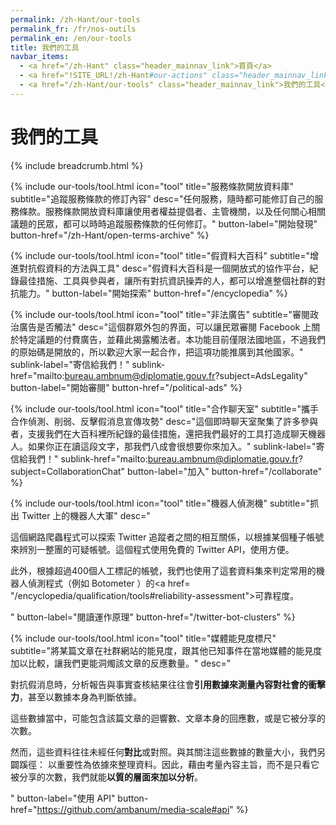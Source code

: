 ```yaml
---
permalink: /zh-Hant/our-tools
permalink_fr: /fr/nos-outils
permalink_en: /en/our-tools
title: 我們的工具
navbar_items:
  - <a href="/zh-Hant" class="header_mainnav_link">首頁</a>
  - <a href="!SITE_URL!/zh-Hant#our-actions" class="header_mainnav_link">我們的行動</a>
  - <a href="/zh-Hant/our-tools" class="header_mainnav_link">我們的工具</a>
---
```


# 我們的工具

{% include breadcrumb.html %}

{% include our-tools/tool.html
icon="tool"
title="服務條款開放資料庫"
subtitle="追蹤服務條款的修訂內容"
desc="任何服務，隨時都可能修訂自己的服務條款。服務條款開放資料庫讓使用者權益提倡者、主管機關，以及任何關心相關議題的民眾，都可以時時追蹤服務條款的任何修訂。"
button-label="開始發現"
button-href="/zh-Hant/open-terms-archive" %}

{% include our-tools/tool.html
icon="tool"
title="假資料大百科"
subtitle="增進對抗假資料的方法與工具"
desc="假資料大百科是一個開放式的協作平台，紀錄最佳措施、工具與參與者，讓所有對抗資訊操弄的人，都可以增進整個社群的對抗能力。"
button-label="開始探索"
button-href="/encyclopedia" %}

{% include our-tools/tool.html
icon="tool"
title="非法廣告"
subtitle="審閱政治廣告是否觸法"
desc="這個群眾外包的界面，可以讓民眾審閱 Facebook 上關於特定議題的付費廣告，並藉此揭露觸法者。本功能目前僅限法國地區，不過我們的原始碼是開放的，所以歡迎大家一起合作，把這項功能推廣到其他國家。"
sublink-label="寄信給我們！"
sublink-href="mailto:bureau.ambnum@diplomatie.gouv.fr?subject=AdsLegality"
button-label="開始審閱"
button-href="/political-ads" %}

{% include our-tools/tool.html
icon="tool"
title="合作聊天室"
subtitle="攜手合作偵測、削弱、反擊假消息宣傳攻勢"
desc="這個即時聊天室聚集了許多參與者，支援我們在大百科裡所紀錄的最佳措施，還把我們最好的工具打造成聊天機器人。如果你正在讀這段文字，那我們八成會很想要你來加入。"
sublink-label="寄信給我們！"
sublink-href="mailto:bureau.ambnum@diplomatie.gouv.fr?subject=CollaborationChat"
button-label="加入"
button-href="/collaborate" %}

{% include our-tools/tool.html
icon="tool"
title="機器人偵測機"
subtitle="抓出 Twitter 上的機器人大軍"
desc="<p>這個網路爬蟲程式可以探索 Twitter 追蹤者之間的相互關係，以根據某個種子帳號來辨別一整團的可疑帳號。這個程式使用免費的 Twitter API，使用方便。</p><p>此外，根據超過400個人工標記的帳號，我們也使用了這套資料集來判定常用的機器人偵測程式（例如 Botometer ）的<a href= \"/encyclopedia/qualification/tools#reliability-assessment\">可靠程度</a>。</p>"
button-label="閱讀運作原理"
button-href="/twitter-bot-clusters" %}

{% include our-tools/tool.html
icon="tool"
title="媒體能見度標尺"
subtitle="將某篇文章在社群網站的能見度，跟其他已知事件在當地媒體的能見度加以比較，讓我們更能洞燭該文章的反應數量。"
desc="<p>對抗假消息時，分析報告與事實查核結果往往會<strong>引用數據來測量內容對社會的衝擊力</strong>，甚至以數據本身為判斷依據。</p><p>這些數據當中，可能包含該篇文章的迴響數、文章本身的回應數，或是它被分享的次數。</p><p>然而，這些資料往往未經任何<strong>對比</strong>或對照。與其關注這些數據的數量大小，我們另闢蹊徑： 以重要性為依據來整理資料。因此，藉由考量內容主旨，而不是只看它被分享的次數，我們就能<strong>以質的層面來加以分析</strong>。</p>"
button-label="使用 API"
button-href="https://github.com/ambanum/media-scale#api" %}
